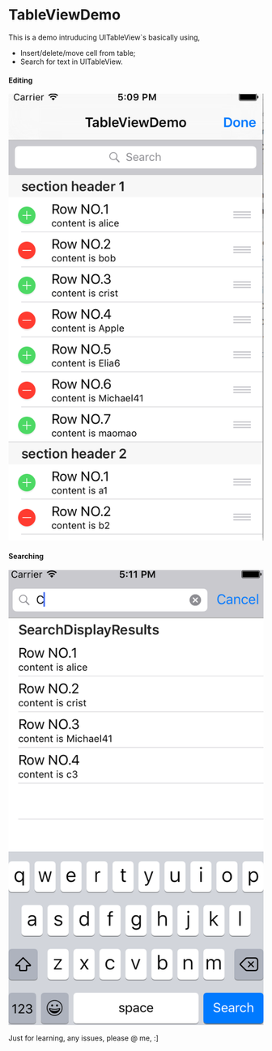# TableViewDemo
This is a demo intruducing UITableView`s basically using,  
* Insert/delete/move cell from table; 
* Search for text in UITableView. 


#### Editing

![Alt Text](https://github.com/michaelMaoMao/TableViewDemo/blob/master/UITableViewEditing.png)

#### Searching

![Alt Text](https://github.com/michaelMaoMao/TableViewDemo/blob/master/UITableViewSearching.png)

Just for learning, any issues, please @ me,  :]


